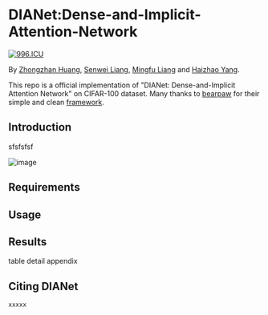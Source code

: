 # DIANet:Dense-and-Implicit-Attention-Network
[![996.ICU](https://img.shields.io/badge/link-996.icu-red.svg)](https://996.icu) 

By [Zhongzhan Huang](https://github.com/dedekinds), [Senwei Liang](https://github.com/LeungSamWai), [Mingfu Liang](https://github.com/wuyujack) and [Haizhao Yang](https://haizhaoyang.github.io/).

This repo is a official implementation of "DIANet: Dense-and-Implicit Attention Network" on CIFAR-100 dataset. Many thanks to [bearpaw](https://github.com/bearpaw) for their simple and clean [framework](https://github.com/bearpaw/pytorch-classification).


## Introduction

sfsfsfsf


![image](https://github.com/gbup-group/DIANet/blob/master/image/fig1.jpg)



## Requirements

## Usage

## Results
table
detail appendix

## Citing DIANet

```
xxxxx
```
